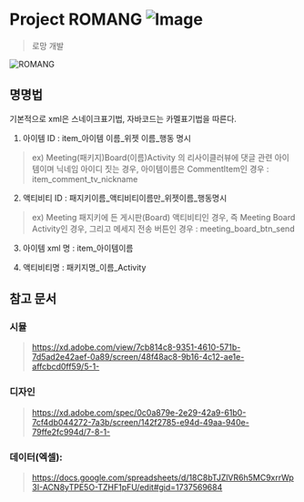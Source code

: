 # Project ROMANG ![Image](https://img.shields.io/badge/Project-ROMANG-ff69f4.svg)
> 로망 개발


![ROMANG](https://user-images.githubusercontent.com/40740128/61765222-233a1280-ae17-11e9-83d8-6cfed8202ce8.png)

## 명명법
기본적으로 xml은 스네이크표기법, 자바코드는 카멜표기법을 따른다.

1. 아이템 ID : item_아이템 이름_위젯 이름_행동 명시
> ex) Meeting(패키지)Board(이름)Activity 의 리사이클러뷰에 댓글 관련 아이템이며 닉네임 아이디 짓는 경우, 아이템이름은 CommentItem인 경우 : 
item_comment_tv_nickname

2. 액티비티 ID : 패지키이름_액티비티이름만_위젯이름_행동명시
> ex) Meeting 패지키에 든 게시판(Board) 액티비티인 경우,
즉 Meeting Board Activity인 경우, 그리고 메세지 전송 버튼인 경우 : 
meeting_board_btn_send

3. 아이템 xml 명 : item_아이템이름

4. 액티비티명 : 패키지명_이름_Activity

## 참고 문서
### 시뮬
> https://xd.adobe.com/view/7cb814c8-9351-4610-571b-7d5ad2e42aef-0a89/screen/48f48ac8-9b16-4c12-ae1e-affcbcd0ff59/5-1-
### 디자인
> https://xd.adobe.com/spec/0c0a879e-2e29-42a9-61b0-7cf4db044272-7a3b/screen/142f2785-e94d-49aa-940e-79ffe2fc994d/7-8-1-
### 데이터(엑셀):
> https://docs.google.com/spreadsheets/d/18C8bTJZlVR6h5MC9xrrWp3I-ACN8yTPE5O-TZHF1pFU/edit#gid=1737569684
